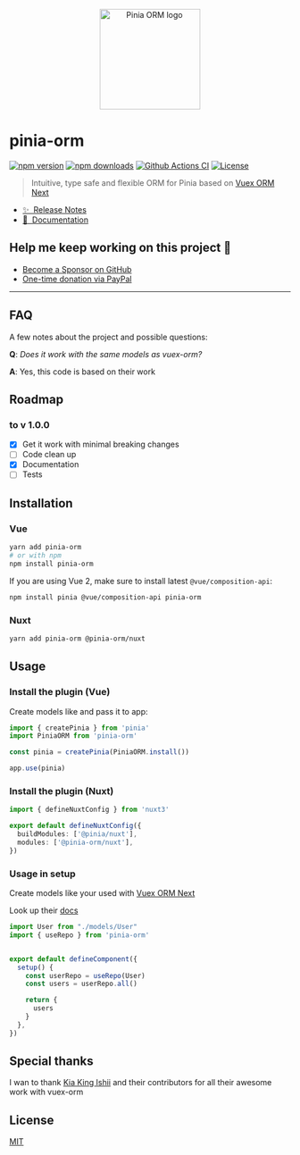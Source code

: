 <p align="center">
  <a href="https://github.com/storm-tail/pinia-orm" target="_blank" rel="noopener noreferrer">
    <img width="180" src="https://pinia-orm.codedredd.de/logo_pinia_orm.png" alt="Pinia ORM logo">
  </a>
</p>

# pinia-orm

[![npm version][npm-version-src]][npm-version-href]
[![npm downloads][npm-downloads-src]][npm-downloads-href]
[![Github Actions CI][github-actions-ci-src]][github-actions-ci-href]
[![License][license-src]][license-href]

> Intuitive, type safe and flexible ORM for Pinia based on [Vuex ORM Next](https://github.com/vuex-orm/vuex-orm-next)

- [✨ &nbsp;Release Notes](https://pinia-orm.codedredd.de/releases)
- [📖 &nbsp;Documentation](https://pinia-orm.codedredd.de)

## Help me keep working on this project 💚

- [Become a Sponsor on GitHub](https://github.com/sponsors/codedredd)
- [One-time donation via PayPal](https://paypal.me/dredd1984)

<!--sponsors start-->


<!--sponsors end-->

---

## FAQ

A few notes about the project and possible questions:

**Q**: _Does it work with the same models as vuex-orm?_

**A**: Yes, this code is based on their work

## Roadmap

### to v 1.0.0
- [x] Get it work with minimal breaking changes
- [ ] Code clean up
- [x] Documentation
- [ ] Tests

## Installation

### Vue

```bash
yarn add pinia-orm
# or with npm
npm install pinia-orm
```

If you are using Vue 2, make sure to install latest `@vue/composition-api`:

```bash
npm install pinia @vue/composition-api pinia-orm
```

### Nuxt

````bash
yarn add pinia-orm @pinia-orm/nuxt
````

## Usage

### Install the plugin (Vue)

Create models like and pass it to app:

```js
import { createPinia } from 'pinia'
import PiniaORM from 'pinia-orm'

const pinia = createPinia(PiniaORM.install())

app.use(pinia)
```

### Install the plugin (Nuxt)

````ts
import { defineNuxtConfig } from 'nuxt3'

export default defineNuxtConfig({
  buildModules: ['@pinia/nuxt'],
  modules: ['@pinia-orm/nuxt'],
})
````

### Usage in setup

Create models like your used with [Vuex ORM Next](https://github.com/vuex-orm/vuex-orm-next)

Look up their [docs](https://next.vuex-orm.org/)

```ts
import User from "./models/User"
import { useRepo } from 'pinia-orm'


export default defineComponent({
  setup() {
    const userRepo = useRepo(User)
    const users = userRepo.all()

    return {
      users
    }
  },
})
```

## Special thanks

I wan to thank [Kia King Ishii](https://github.com/kiaking) and their contributors for all their awesome work with vuex-orm

## License

[MIT](http://opensource.org/licenses/MIT)

<!-- Badges -->

[npm-version-src]: https://img.shields.io/npm/v/pinia-orm/latest.svg
[npm-version-href]: https://npmjs.com/package/pinia-orm
[npm-downloads-src]: https://img.shields.io/npm/dm/pinia-orm.svg
[npm-downloads-href]: https://npmjs.com/package/pinia-orm
[github-actions-ci-src]: https://github.com/codedredd/pinia-orm/workflows/ci/badge.svg
[github-actions-ci-href]: https://github.com/codedredd/pinia-orm/actions?query=workflow%3Aci
[license-src]: https://img.shields.io/npm/l/pinia-orm.svg
[license-href]: https://npmjs.com/package/pinia-orm

